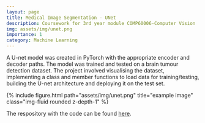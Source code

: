 ```yaml
---
layout: page
title: Medical Image Segmentation - UNet
description: Coursework for 3rd year module COMP60006-Computer Vision
img: assets/img/unet.png
importance: 1
category: Machine Learning
---
```


A U-net model was created in PyTorch with the appropriate encoder and decoder paths. The model was trained and tested on a brain tumour detection dataset. The project involved visualising the dataset, implementing a class and member functions to load data for training/testing, building the U-net architecture and deploying it on the test set.


<div class="row">
    <div class="col-sm mt-3 mt-md-0">
        {% include figure.html path="assets/img/unet.png" title="example image" class="img-fluid rounded z-depth-1" %}
    </div>
</div>


The respository with the code can be found [here](https://github.com/krishagrawal112/UNet-BrainTumour-Detection).